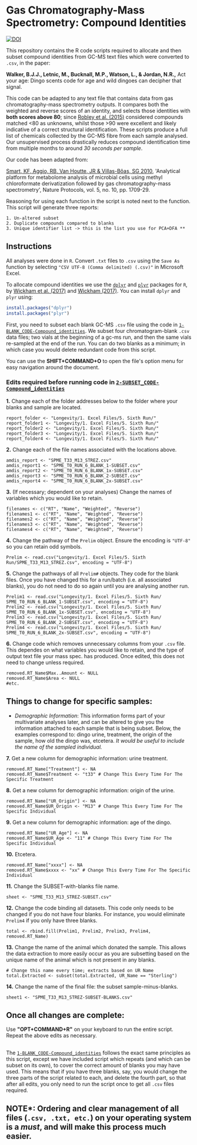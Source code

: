 # Gas Chromatography-Mass Spectrometry: Compound Identities

[![DOI](https://zenodo.org/badge/149698691.svg)](https://zenodo.org/badge/latestdoi/149698691)

This repository contains the R code scripts required to allocate and then subset compound identities from GC-MS text files which were converted to `.csv`, in the paper:

**Walker, B.J.J., Letnic, M., Bucknall, M.P., Watson, L., & Jordan, N.R.,** Act your age: Dingo scents code for age and wild dingoes can decipher that signal.

This code can be adapted to any text file that contains data from gas chromatography-mass spectrometry outputs. It compares both the weighted and reverse scores of an identity, and selects those identities with **both scores above 80**; since [Robley et al. (2015)](https://www.researchgate.net/profile/Alan_Robley/publication/290195212_Dingo_Semiochemicals_Towards_a_non-lethal_control_tool_for_the_management_of_dingoes_and_wild_dogs_in_Australia/links/569579c608aeab58a9a4ec2f/Dingo-Semiochemicals-Towards-a-non-lethal-control-tool-for-the-management-of-dingoes-and-wild-dogs-in-Australia.pdf) considered compounds matched <80 as unknowns, whilst those >90 were excellent and likely indicative of a correct structural identification. These scripts produce a full list of chemicals collected by the GC-MS fibre from each sample analysed. Our unsupervised process drastically reduces compound identification time from multiple months to around *30 seconds per sample*. 

Our code has been adapted from:

[Smart, KF, Aggio, RB, Van Houtte, JR & Villas-Bôas, SG 2010](https://www.ncbi.nlm.nih.gov/pubmed/20885382), 'Analytical platform for metabolome analysis of microbial cells using methyl chloroformate derivatization followed by gas chromatography-mass spectrometry', Nature Protocols, vol. 5, no. 10, pp. 1709-29.

Reasoning for using each function in the script is noted next to the function. This script will generate three reports:

    1. Un-altered subset
    2. Duplicate compounds compared to blanks
    3. Unique identifier list -> this is the list you use for PCA+DFA **


## Instructions

All analyses were done in `R`. Convert `.txt` files to `.csv` using the `Save As` function by selecting `"CSV UTF-8 (Comma delimited) (.csv)"` in Microsoft Excel.

To allocate compound identities we use the [`dplyr`](https://github.com/tidyverse/dplyr) and [`plyr`](https://github.com/tidyverse/plyr) packages for `R`, by [Wickham et al. (2017)](https://cran.r-project.org/web/packages/dplyr/dplyr.pdf) and [Wickham (2017)](https://cran.r-project.org/web/packages/plyr/index.html). You can install `dplyr` and `plyr` using:

```r
install.packages("dplyr")
install.packages("plyr")
```

First, you need to subset each blank GC-MS `.csv` file using the code in [`1-BLANK_CODE-Compound_identities`](https://github.com/BenJJWalker/GC-MS_Compound_Identities/blob/master/Scripts/1-BLANK_CODE-Compound_identities.R). We subset four chromatogram-blank `.csv` data files; two vials at the beginning of a gc-ms run, and then the same vials re-sampled at the end of the run. You can do two blanks as a minimum; in which case you would delete redundant code from this script.

You can use the **SHIFT+COMMAND+O** to open the file's option menu for easy navigation around the document.

### Edits required before running code in [`2-SUBSET_CODE-Compound_identities`](https://github.com/BenJJWalker/GC-MS_Compound_Identities/blob/master/Scripts/2-SUBSET_CODE-Compound_identities.R) 
    

**1.** Change each of the folder addresses below to the folder where your blanks and sample are located.

```
report_folder <- "Longevity/1. Excel Files/5. Sixth Run/"
report_folder1 <- "Longevity/1. Excel Files/5. Sixth Run/"
report_folder2 <- "Longevity/1. Excel Files/5. Sixth Run/"
report_folder3 <- "Longevity/1. Excel Files/5. Sixth Run/"
report_folder4 <- "Longevity/1. Excel Files/5. Sixth Run/"
```



**2.** Change each of the file names associated with the locations above.

```
amdis_report <- "SPME_T33_M13_STREZ.csv" 
amdis_report1 <- "SPME_T0_RUN_6_BLANK_1-SUBSET.csv"
amdis_report2 <- "SPME_T0_RUN_6_BLANK_1x-SUBSET.csv"
amdis_report3 <- "SPME_T0_RUN_6_BLANK_2-SUBSET.csv"
amdis_report4 <- "SPME_T0_RUN_6_BLANK_2x-SUBSET.csv"
```



**3.** (If necessary; dependent on your analyses) Change the names of variables which you would like to retain.

```
filenames <- c("RT", "Name", "Weighted", "Reverse")
filenames1 <- c("RT", "Name", "Weighted", "Reverse")
filenames2 <- c("RT", "Name", "Weighted", "Reverse")
filenames3 <- c("RT", "Name", "Weighted", "Reverse")
filenames4 <- c("RT", "Name", "Weighted", "Reverse")
```



**4.** Change the pathway of the `Prelim` object. Ensure the encoding is `"UTF-8"` so you can retain odd symbols.

```
Prelim <- read.csv("Longevity/1. Excel Files/5. Sixth Run/SPME_T33_M13_STREZ.csv", encoding = "UTF-8")
```



**5.** Change the pathways of all `Prelim#` objects. They code for the blank files. Once you have changed this for a run/batch (i.e. all associated blanks), you do not need to do so again until you are analysing another run.

```
Prelim1 <- read.csv("Longevity/1. Excel Files/5. Sixth Run/ SPME_T0_RUN_6_BLANK_1-SUBSET.csv", encoding = "UTF-8")               
Prelim2 <- read.csv("Longevity/1. Excel Files/5. Sixth Run/ SPME_T0_RUN_6_BLANK_1x-SUBSET.csv", encoding = "UTF-8")                   
Prelim3 <- read.csv("Longevity/1. Excel Files/5. Sixth Run/ SPME_T0_RUN_6_BLANK_2-SUBSET.csv", encoding = "UTF-8")     
Prelim4 <- read.csv("Longevity/1. Excel Files/5. Sixth Run/ SPME_T0_RUN_6_BLANK_2x-SUBSET.csv", encoding = "UTF-8")               
```



**6.** Change code which removes unnecessary columns from your `.csv` file. This dependes on what variables you would like to retain, and the type of output text file your mass spec. has produced. Once edited, this does not need to change unless required.

```
removed.RT_Name$Max..Amount <- NULL
removed.RT_Name$Area <- NULL
#etc.
```


## Things to change for specific samples:
- *Demographic Information*: This information forms part of your multivariate analyses later, and can be altered to give you the information attached to each sample that is being subset. Below, the examples correspond to: dingo urine, treatment, the origin of the sample, how old the dingo was, etcetera. *It would be useful to include the name of the sampled individual.*

**7.** Get a new column for demographic information: urine treatment.

```
removed.RT_Name["Treatment"] <- NA 
removed.RT_Name$Treatment <- "t33" # Change This Every Time For The Specific Treatment
```



**8.** Get a new column for demographic information: origin of the urine.

```
removed.RT_Name["UR_Origin"] <- NA 
removed.RT_Name$UR_Origin <- "M13" # Change This Every Time For The Specific Individual
```



**9.** Get a new column for demographic information: age of the dingo.

```
removed.RT_Name["UR_Age"] <- NA 
removed.RT_Name$UR_Age <- "11" # Change This Every Time For The Specific Individual
```



**10.** Etcetera.

```
removed.RT_Name["xxxx"] <- NA 
removed.RT_Name$xxxx <- "xx" # Change This Every Time For The Specific Individual
```


**11.** Change the SUBSET-with-blanks file name.

```
sheet <- "SPME_T33_M13_STREZ-SUBSET.csv"
````



**12.** Change the code binding all datasets. This code only needs to be changed if you do not have four blanks. For instance, you would eliminate `Prelim4` if you only have three blanks.

```
total <- rbind.fill(Prelim1, Prelim2, Prelim3, Prelim4, removed.RT_Name) 
```



**13.** Change the name of the animal which donated the sample. This allows the data extraction to more easily occur as you are subsetting based on the unique name of the animal which is not present in any blanks. 

```
# Change this name every time; extracts based on UR Name
total.Extracted <- subset(total.Extracted, UR_Name == "Sterling") 
```



**14.** Change the name of the final file: the subset sample-minus-blanks.
```
sheet1 <- "SPME_T33_M13_STREZ-SUBSET-BLANKS.csv"
```

## Once all changes are complete:
Use **"OPT+COMMAND+R"** on your keyboard to run the entire script. Repeat the above edits as necessary.


## 

The [`1-BLANK_CODE-Compound_identities`](https://github.com/BenJJWalker/GC-MS_Compound_Identities/blob/master/Scripts/1-BLANK_CODE-Compound_identities.R) follows the exact same principles as this script, except we have included script which repeats (and which can be subset on its own), to cover the correct amount of blanks you may have used. This means that if you have three blanks, say, you would change the three parts of the script related to each, and delete the fourth part, so that after all edits, you only need to run the script once to get all `.csv` files required.

## NOTE*: Ordering and clear management of all files (`.csv, .txt, etc.`) on your operating system is a *must*, and will make this process much easier. 
